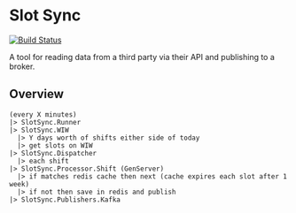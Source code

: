 # Slot Sync

[![Build Status](https://travis-ci.org/quiqupltd/slot_sync.svg?branch=master)](https://travis-ci.org/quiqupltd/slot_sync)

A tool for reading data from a third party via their API and publishing to a broker.

## Overview

```
(every X minutes)
|> SlotSync.Runner
|> SlotSync.WIW
  |> Y days worth of shifts either side of today
  |> get slots on WIW
|> SlotSync.Dispatcher
  |> each shift
|> SlotSync.Processor.Shift (GenServer)
  |> if matches redis cache then next (cache expires each slot after 1 week)
  |> if not then save in redis and publish
|> SlotSync.Publishers.Kafka
```
